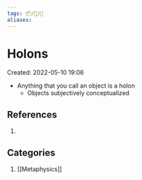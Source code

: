 ```yaml
---
tags: 📦/💭/🌱
aliases:
---
```

# Holons
Created: 2022-05-10 19:06

- Anything that you call an object is a holon
	- Objects subjectively conceptualized

## References
1.

## Categories
1. [[Metaphysics]]
